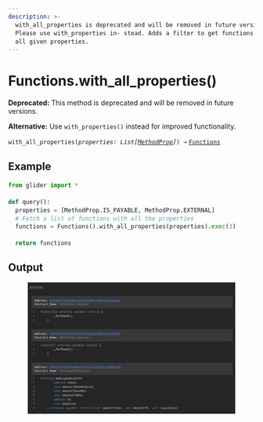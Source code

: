 ```yaml
---
description: >-
  with_all_properties is deprecated and will be removed in future versions.
  Please use with_properties in- stead. Adds a filter to get functions that have
  all given properties.
---
```


# Functions.with\_all\_properties()

**Deprecated:** This method is deprecated and will be removed in future versions.

**Alternative:** Use `with_properties()` instead for improved functionality.

`with_all_properties(`_`properties: List[`_[_`MethodProp`_](../methodprop/)_`]`_`) →` [`Functions`](./)

## Example

```python
from glider import *

def query():
  properties = [MethodProp.IS_PAYABLE, MethodProp.EXTERNAL]
  # Fetch a list of functions with all the properties
  functions = Functions().with_all_properties(properties).exec(3)

  return functions
```

## Output

<figure><img src="../../../.gitbook/assets/image (2) (1) (1) (1) (1) (1) (1) (1) (1) (1) (1) (1) (1) (1) (1) (1) (1).png" alt=""><figcaption></figcaption></figure>

